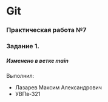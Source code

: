 # Git
### Практическая работа №7
### Задание 1.
##### Изменено в ветке main
Выполнил:
* Лазарев Максим Александрович
* УВПв-321